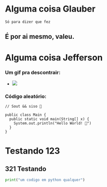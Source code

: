 # Alguma coisa Glauber

```
Só para dizer que fez
```

## É por ai mesmo, valeu.

# Alguma coisa Jefferson

### Um gif pra descontrair:

- ![](https://media.giphy.com/media/scZPhLqaVOM1qG4lT9/giphy.gif)

### Código aleatório:

```
// Sout && siso 🙏

public class Main {
  public static void main(String[] x) {
    System.out.println("Hello World! 🖖")
  }
}
```

# Testando 123
## 321 Testando

```python
print("um codigo em python qualquer")

```